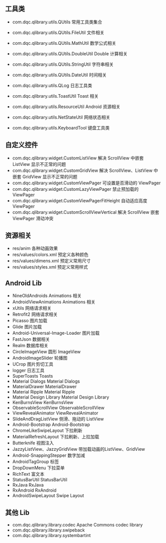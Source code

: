 ## 工具类
 * com.dqc.qlibrary.utils.QUtils                   常用工具类集合
 * com.dqc.qlibrary.utils.QUtils.FileUtil          文件相关
 * com.dqc.qlibrary.utils.QUtils.MathUtil          数学公式相关
 * com.dqc.qlibrary.utils.QUtils.DoubleUtil        Double 计算相关
 * com.dqc.qlibrary.utils.QUtils.StringUtil        字符串相关
 * com.dqc.qlibrary.utils.QUtils.DateUtil          时间相关

 * com.dqc.qlibrary.utils.QLog                     日志工具类
 * com.dqc.qlibrary.utils.ToastUtil                Toast 相关
 * com.dqc.qlibrary.utils.ResourceUtil             Android 资源相关
 * com.dqc.qlibrary.utils.NetStateUtil             网络状态相关
 * com.dqc.qlibrary.utils.KeyboardTool             键盘工具类

## 自定义控件
 * com.dqc.qlibrary.widget.CustomListView              解决 ScrollView 中嵌套 ListView 显示不正常的问题
 * com.dqc.qlibrary.widget.CustomGridView              解决 ScrollView、ListView 中嵌套 GridView 显示不正常的问题
 * com.dqc.qlibrary.widget.CustomViewPager             可设置是否滑动的 ViewPager
 * com.dqc.qlibrary.widget.CustomLazyViewPager         禁止预加载的 ViewPager
 * com.dqc.qlibrary.widget.CustomViewPagerFitHeight    自动适应高度 ViewPager
 * com.dqc.qlibrary.widget.CustomScrollViewVertical    解决 ScrollView 嵌套 ViewPager 滑动冲突

## 资源相关
 * res/anim                各种动画效果
 * res/values/colors.xml   预定义各种颜色
 * res/values/dimens.xml   预定义常用尺寸
 * res/values/styles.xml   预定义常用样式

## Android Lib
 * NineOldAndroids                     Animations 相关
 * AndroidViewAnimations               Animations 相关
 * xUtils                              网络请求相关
 * Retrofit2                           网络请求相关
 * Picasso                             图片加载
 * Glide                               图片加载
 * Android-Universal-Image-Loader      图片加载
 * FastJson                            数据相关
 * Realm                               数据库相关
 * CircleImageView                     圆形 ImageView
 * AndroidImageSlider                  轮播图
 * UCrop                               图片剪切工具
 * logger                              日志工具
 * SuperToasts                         Toasts
 * Material Dialogs                    Material Dialogs
 * MaterialDrawer                      MaterialDrawer
 * Material Ripple                     Material Ripple
 * Material Design Library             Material Design Library
 * KenBurnsView                        KenBurnsView
 * ObservableScrollView                ObservableScrollView
 * ViewRevealAnimator                  ViewRevealAnimator
 * SlideAndDragListView                侧滑、拖动的 ListView
 * Android-Bootstrap                   Android-Bootstrap
 * ChromeLikeSwipeLayout               下拉刷新
 * MaterialRefreshLayout               下拉刷新、上拉加载
 * Butterknife                         视图注入
 * JazzyListView、JazzyGridView        带加载动画的ListView、GridView
 * Android-SnappingStepper             数字加减
 * AndroidTagGroup                     标签
 * DropDownMenu                        下拉菜单
 * RichText                            富文本
 * StatusBarUtil                       StatusBarUtil
 * RxJava                              RxJava
 * RxAndroid                           RxAndroid
 * AndroidSwipeLayout                  Swipe Layout

## 其他 Lib
 * com.dqc.qlibrary.library.codec              Apache Commons codec library
 * com.dqc.qlibrary.library.swipeback
 * com.dqc.qlibrary.library.systembartint

